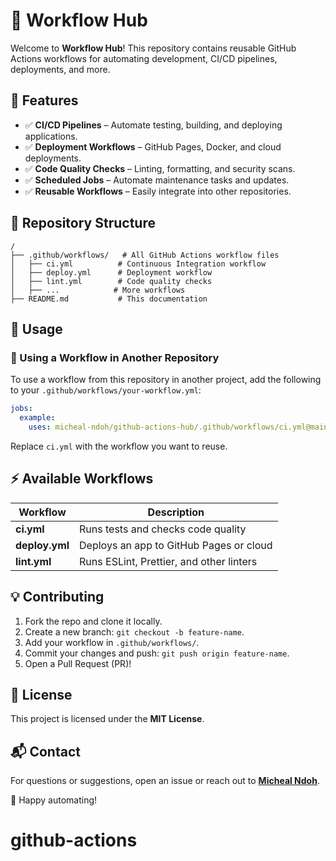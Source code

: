 # 🚀 Workflow Hub

Welcome to **Workflow Hub**! This repository contains reusable GitHub Actions workflows for automating development, CI/CD pipelines, deployments, and more.

## 📌 Features

- ✅ **CI/CD Pipelines** – Automate testing, building, and deploying applications.
- ✅ **Deployment Workflows** – GitHub Pages, Docker, and cloud deployments.
- ✅ **Code Quality Checks** – Linting, formatting, and security scans.
- ✅ **Scheduled Jobs** – Automate maintenance tasks and updates.
- ✅ **Reusable Workflows** – Easily integrate into other repositories.

## 📂 Repository Structure

```
/
├── .github/workflows/   # All GitHub Actions workflow files
│   ├── ci.yml          # Continuous Integration workflow
│   ├── deploy.yml      # Deployment workflow
│   ├── lint.yml        # Code quality checks
│   ├── ...            # More workflows
├── README.md           # This documentation
```

## 🚀 Usage

### 🔹 Using a Workflow in Another Repository

To use a workflow from this repository in another project, add the following to your `.github/workflows/your-workflow.yml`:

```yaml
jobs:
  example:
    uses: micheal-ndoh/github-actions-hub/.github/workflows/ci.yml@main
```

Replace `ci.yml` with the workflow you want to reuse.

## ⚡ Available Workflows

| Workflow | Description |
|----------|-------------|
| **ci.yml** | Runs tests and checks code quality |
| **deploy.yml** | Deploys an app to GitHub Pages or cloud |
| **lint.yml** | Runs ESLint, Prettier, and other linters |

## 💡 Contributing

1. Fork the repo and clone it locally.
2. Create a new branch: `git checkout -b feature-name`.
3. Add your workflow in `.github/workflows/`.
4. Commit your changes and push: `git push origin feature-name`.
5. Open a Pull Request (PR)!

## 📜 License

This project is licensed under the **MIT License**.

## 📬 Contact

For questions or suggestions, open an issue or reach out to **[Micheal Ndoh](https://github.com/micheal-ndoh)**.

🚀 Happy automating!

# github-actions
